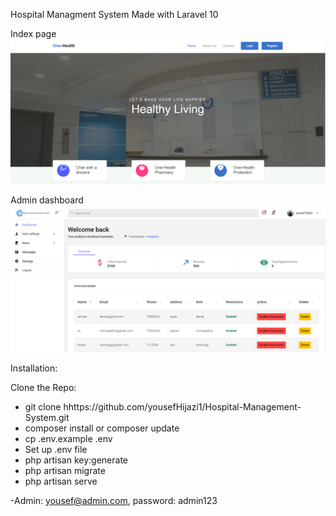 Hospital Managment System Made with Laravel 10

Index page
![alt text](https://github.com/yousefHijazi1/Hospital-Management-System/blob/main/index.png)

Admin dashboard
![alt text](https://github.com/yousefHijazi1/Hospital-Management-System/blob/main/admin.png)


Installation:

Clone the Repo:

- git clone hhttps://github.com/yousefHijazi1/Hospital-Management-System.git
- composer install or composer update
- cp .env.example .env
- Set up .env file
- php artisan key:generate
- php artisan migrate
- php artisan serve

-Admin: yousef@admin.com, password: admin123

